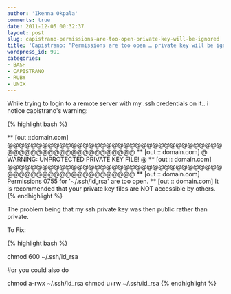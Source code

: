 ```yaml
---
author: 'Ikenna Okpala'
comments: true
date: 2011-12-05 00:32:37
layout: post
slug: capistrano-permissions-are-too-open-private-key-will-be-ignored
title: 'Capistrano: “Permissions are too open … private key will be ignored”'
wordpress_id: 991
categories:
- BASH
- CAPISTRANO
- RUBY
- UNIX
---
```


While trying to login to a remote server with my .ssh credentials on it.. i notice capistrano's warning:


{% highlight bash %}

** [out ::domain.com] @@@@@@@@@@@@@@@@@@@@@@@@@@@@@@@@@@@@@@@@@@@@@@@@@@@@@@@@@@@
 ** [out :: domain.com] @         WARNING: UNPROTECTED PRIVATE KEY FILE!          @
 ** [out :: domain.com] @@@@@@@@@@@@@@@@@@@@@@@@@@@@@@@@@@@@@@@@@@@@@@@@@@@@@@@@@@@
 ** [out :: domain.com] Permissions 0755 for '~/.ssh/id_rsa' are too open.
 ** [out :: domain.com] It is recommended that your private key files are NOT accessible by others.
{% endhighlight %}

The problem being that my ssh private key was then public rather than private.

To Fix:

<!--more-->
{% highlight bash %}

chmod 600 ~/.ssh/id_rsa

#or you could also do

chmod a-rwx ~/.ssh/id_rsa
chmod u+rw ~/.ssh/id_rsa
{% endhighlight %}

